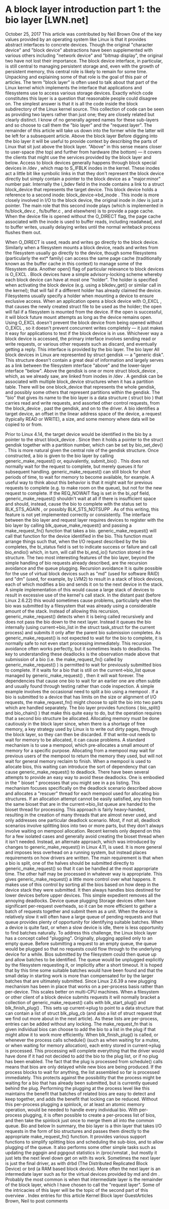 # A block layer introduction part 1: the bio layer [LWN.net]

October 25, 2017
This article was contributed by Neil Brown
One of the key values provided by an operating system like Linux is
that it provides abstract interfaces to concrete devices.  Though the
original "character device" and "block device" abstractions have been
supplemented with various others including "network device" and
"bitmap display", the original two have not lost their importance.  The
block device interface, in particular, is still central to managing
persistent storage and, even with the growth of persistent memory, this
central role is likely to remain for some time.  Unpacking and
explaining some of that role is the goal of this pair of articles.
The term "block layer" is often used to talk about that part of the
Linux kernel which implements the interface that applications and
filesystems use to access various storage devices.  Exactly which code
constitutes this layer is a question that reasonable people could
disagree on.  The simplest answer is that it is all the code inside
the
block
subdirectory of the Linux kernel source.  This collection
of code can be seen as providing two layers rather than just one; they are
closely related but clearly distinct.  I know of no generally agreed
names for these sub-layers and so choose to call them the "bio layer"
and the "request layer".  The remainder of this article will take us
down into the former while the latter will be left for a subsequent
article.
Above the block layer
Before digging into the bio layer it will be useful to provide
context by describing the parts of Linux that sit just above the
block layer.  "Above" in this sense means closer to user-space (the
top) and further from hardware (the bottom) — it covers the clients
that might use the services provided by the block layer and below.
Access to block devices generally happens through block special devices
in
/dev
, which map to
S_IFBLK
inodes in the kernel.  These inodes act a little bit like symbolic links
in that they don't represent the block device directly but simply contain
a pointer to the block device as a "major:minor" number pair.  Internally
the
i_bdev
field in the inode contains a link to 
a
struct
block_device
that represents the target device.  This block
device holds a reference to a second
inode:
block_device->bd_inode
.  This inode is more closely
involved in I/O to the block device, the original inode in
/dev
is
just a pointer.
The main role that this second inode plays (which is implemented in
fs/block_dev.c
,
fs/buffer.c
,
and elsewhere) is to provide a page cache.  When the device file is opened
without the
O_DIRECT
flag, the page cache associated with the
inode is used to buffer reads, including readahead, and to buffer writes,
usually delaying writes until the normal writeback process flushes them
out.

When
O_DIRECT
is used, reads and writes go directly to the block
device.  Similarly when a filesystem mounts a block device, reads and
writes from the filesystem usually go directly to the device, though
some filesystems (particularly the
ext*
family) can access the same
page cache (traditionally known as the buffer cache in this context)
to manage some of the filesystem data.
Another
open()
flag of particular relevance to block devices is
O_EXCL
.  Block devices have a simple advisory-locking scheme
whereby each block device can have at most one "holder".  The holder is
specified when activating the block device (e.g. using a
blkdev_get()
or similar call in the kernel); that will fail if a different holder has
already claimed the device.  Filesystems usually specify a holder when
mounting a device to ensure exclusive access.  When an application opens a
block device with
O_EXCL
, that causes the newly created
struct file
to
be used as the holder; the open will fail if a filesystem is mounted
from the device.  If the open is successful, it will block future mount
attempts as long as the device remains open.  Using
O_EXCL
doesn't
prevent the block device from being opened without
O_EXCL
, so
it doesn't prevent concurrent writes completely — it just makes it easy
for applications to test if the block device is in use.
Whichever way a block device is accessed, the primary interface involves
sending read or write requests, or various other requests
such as discard, 
and eventually getting a reply.  This interface is provided by the bio
layer.
The bio layer
All block devices in Linux are represented by
struct
gendisk
— a "generic disk".  This structure doesn't contain a
great deal of information and largely serves as a link between the
filesystem interface "above" and the lower-layer interface "below".
Above the gendisk is one or more
struct block_device
, which, as we
already saw, are linked from inodes in
/dev
.  A gendisk can be
associated with multiple
block_device
structures when it has a partition table.
There will be one
block_device
that represents the whole gendisk, and
possibly some others that represent partitions within the
gendisk.
The "bio" that gives its name to the bio layer is a data structure
(
struct
bio
) that carries read and write requests, and assorted other 
control requests, from the
block_device
, past the gendisk, and on
to the driver.  A bio identifies a target device, an offset in the
linear address space of the device, a request (typically READ or
WRITE), a size, and some memory where data will be copied to or from.

Prior to Linux 4.14, the target device would be identified in the bio
by a pointer to the
struct block_device
.  Since
then
it holds
a pointer to the
struct gendisk
together with a partition number,
which can be set by
bio_set_dev()
.  This is more natural given the
central role of the gendisk structure.
Once constructed, a bio is given to the bio layer by calling
generic_make_request()
or, equivalently,
submit_bio()
.
This does not normally wait for the request to complete, but merely queues
it for subsequent handling.
generic_make_request()
can still
block for short periods of time, to wait for memory to become
available, for example.  A useful way to think about this behavior is that it might wait
for previous requests to complete (e.g. to make room on the queue), but not
for the new request to complete.  If the
REQ_NOWAIT
flag is set in
the
bi_opf
field,
generic_make_request()
shouldn't wait
at all if there is insufficient space and should, instead, cause the bio to
complete with the status set to
BLK_STS_AGAIN
, or possibly
BLK_STS_NOTSUPP
.  As of this
writing, this feature is not yet implemented correctly or consistently.
The interface between the bio layer and request layer requires devices
to register with the bio layer by calling
blk_queue_make_request()
and passing a
make_request_fn()
function that takes a bio.
generic_make_request()
will call that function for the device
identified in the bio.  This function must arrange things such that, when
the I/O
request described by the bio completes, the
bi_status
field is set
to indicate success or failure and call
bio_endio()
which, in
turn, will call  the
bi_end_io()
function
stored in the structure.
The two most interesting features of the bio layer, beyond the simple
handling of bio requests already described, are the recursion
avoidance and the queue plugging.
Recursion avoidance
It is quite possible for the use of virtual block devices such as "md"
(used for software RAID) and "dm" (used, for example, by LVM2) to
result in a stack of block devices, each of which modifies a bio and
sends it on to the next device in the stack.  A simple implementation
of this would cause a large stack of devices to result in excessive
use of the kernel's call stack.  In the distant past (before Linux
2.6.22) this would sometimes cause problems, particularly when the bio
was submitted by a filesystem that was already using a considerable
amount of the stack.
Instead of allowing this recursion,
generic_make_request()
detects
when it is being called recursively and does
not
pass the bio down
to the next layer.  Instead it queues the bio internally (using
current->bio_list
in the
struct task_struct
for the current
process) and submits it only after the parent bio submission
completes.  As
generic_make_request()
is not expected to wait for
the bio to complete, it is normally safe to not even start processing
immediately.
This recursion avoidance often works perfectly, but it sometimes leads to
deadlocks.  The key to understanding these deadlocks is the observation
made above that submission of a bio (i.e. the
make_request_fn()
called by
generic_make_request()
) is permitted to wait for
previously submitted bios to complete.  If it waits for a bio that is
still on the
current->bio_list
queue managed by
generic_make_request()
, then it will wait forever.
The dependencies that cause one bio to wait for an earlier one are
often subtle and usually found through testing rather than code
inspection.  A simple example involves the occasional need to split
a bio using a
mempool
.  If a bio is submitted to a device that
has limits on the size or alignment of I/O requests,
the
make_request_fn()
might choose to
split the bio into two parts which are handled separately.  The bio
layer provides functions (
bio_split()
and
bio_chain()
)
that make
this quite easy to do, but the operation requires that a second bio structure be
allocated.  Allocating memory must be done cautiously in the block
layer since, when there is a shortage of free memory, a key strategy used by
Linux is to write out dirty pages, through the block layer, so they
can then be discarded.  If that write-out needs to wait for memory to
be allocated, it can cause problems.  A standard mechanism is to use a
mempool, which pre-allocates a small amount of memory for a
specific purpose.  Allocating from a mempool may wait for previous
users of the mempool to return the memory they used, but will not wait
for general memory reclaim to finish.  When a mempool is used to
allocate bios, this waiting can introduce the sort of dependency that
can cause
generic_make_request()
to deadlock.
There have been several attempts to provide an easy way to avoid these
deadlocks.  One is embodied in the "
bioset
" processes that you might
see in a
ps
listing.  This mechanism focuses specifically on the
deadlock 
scenario described above and allocates a "rescuer" thread for each
mempool used for allocating bio structures.  If an allocation attempt
cannot be easily satisfied, any bios from the same bioset that are in
the
current->bio_list
queue are handed to the
bioset
thread for
processing.  This approach is fairly heavy-handed, resulting in the
creation of many threads that are almost never used, and only
addresses one particular deadlock scenario.  Most, if not all, deadlock
scenarios involve splitting bios into two or more parts, but they
don't always involve waiting on mempool allocation.
Recent kernels only depend on this for a few isolated cases and
generally avoid creating the
bioset
thread when it isn't needed.
Instead, an alternate approach, which was
introduced
by changes to
generic_make_request()
in Linux 4.11, is
used.  It is more general and imposes less overhead on a running system, but
instead places requirements on how drivers are written.
The main requirement is that when a bio is split, one of the halves
should be submitted directly to
generic_make_request()
so that it
can be handled at the most appropriate time.  The other half may be
processed in whatever way is appropriate.  This gives
generic_make_request()
a little more control over what happens.  It
makes use of this control by sorting all the bios based on how deep in
the device stack they were submitted.  It then always handles bios
destined for lower devices before upper devices.  This simple
expedient removes all the annoying deadlocks.
Device queue plugging
Storage devices often have significant per-request overheads, so it
can be more efficient to gather a batch of requests together and
submit them as a unit.  When the device is relatively slow it will
often have a large queue of pending requests and that queue provides
plenty of opportunity for identifying suitable batches.  When a device
is quite fast, or when a slow device is idle, there is less
opportunity to find batches naturally.  To address this challenge,
the Linux block layer has a concept called "plugging".
Originally, plugging applied only to an empty queue.  Before
submitting a request to an empty queue, the queue would be plugged so
that no requests could flow through to the underlying device for a while.
Bios submitted by the 
filesystem could then queue up and allow batches to be identified.  The
queue would be unplugged explicitly by the filesystem requesting it, or
implicitly after a short timeout.  It is hoped that by this time some
suitable batches would have been found and that the small delay in starting
work is more than compensated for by the larger batches that are ultimately
submitted.  Since Linux 2.6.39 a
new
plugging mechanism
has been in place that works on a per-process basis
rather than per-device.  This scales better on multi-CPU machines.
When a filesystem or other client of a block device submits requests it
will normally bracket a collection of
generic_make_request()
calls
with
blk_start_plug()
and
blk_finish_plug()
.  This sets
up
current->plug
to point to a
data
structure
that can contain a list of
struct blk_plug_cb
(and
also a list of
struct request
that we find out more about in the
next article).  As these lists are per-process, entries can be added without any
locking.  The
make_request_fn
that is given individual bios can
choose to add the bio to a list in the plug if that might allow it to work
more efficiently.
When
blk_finish_plug()
is called, or whenever the process calls
schedule()
(such as when waiting for a mutex, or when waiting for
memory allocation), each entry stored in
current->plug
is processed.
This processing will complete everything that the driver would have
done if it had not decided to add the bio to the plug list, or if no
plug has been enabled.
The fact that the plug is processed from
schedule()
calls means that
bios are only delayed while new bios are being produced.  If the
process blocks to wait for anything, the list assembled so far is
processed immediately.  This protects against the possibility that the
process might be waiting for a bio that has already been submitted,
but is currently queued behind the plug.
Performing the plugging at the process level like this maintains the
benefit that batches of related bios are easy to detect and keep
together, and adds the benefit that locking can be reduced.  Without
this per-process plugging a spinlock, or at least an atomic
memory operation, would be needed to handle every individual bio.  With
per-process plugging, it is often possible to create a per-process list
of bios, and then take the spinlock just once to merge them all into
the common queue.
Bio and below
In summary, the bio layer is a thin layer that takes I/O requests in
the form of bio structures and passes them directly to the
appropriate
make_request_fn()
function.  It provides various
support functions to simplify splitting bios and scheduling the sub-bios,
and to allow plugging of the queue.  It also performs some other simple
tasks such as updating the
pgpgin
and
pgpgout
statistics
in
/proc/vmstat
, but mostly it just lets the next level down get
on with its work.
Sometimes the next layer is just the final driver, as with
drbd
(The Distributed Replicated Block Device) or
brd
(a RAM based
block device).  More often the next layer is an intermediate layer such as
for the virtual devices provided by
md
and
dm
.  Probably
the most common is when that intermediate layer is the remainder of the block
layer, which I have chosen to call the "request layer".  Some of the
intricacies of this layer will be the topic of
the second part of this 
overview
.
Index entries for this article
Kernel
Block layer
GuestArticles
Brown, Neil
to post comments